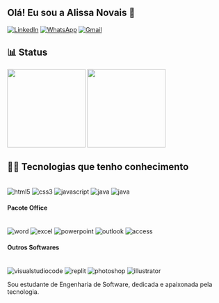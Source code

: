 ## Olá! Eu sou a Alissa Novais 👋 

[![LinkedIn](https://img.shields.io/badge/LinkedIn-0077B5?style=for-the-badge&logo=linkedin&logoColor=white)](http://linkedin.com/in/alissa-novais-wenceslau-ferreira-b6312025b)
[![WhatsApp](https://img.shields.io/badge/WhatsApp-25D366?style=for-the-badge&logo=whatsapp&logoColor=white)](https://wa.me/11941343368)
[![Gmail](https://img.shields.io/badge/Gmail-D14836?style=for-the-badge&logo=gmail&logoColor=white)](mailto:alissanovais@gmail.com)

## 📊 Status

<div>
<img height="180em" src="https://github-readme-stats.vercel.app/api?username=weezy9&show_icons=true&theme=dark&include_all_commits=true&count_private=true"/>
<img height="180em" src="https://github-readme-stats.vercel.app/api/top-langs/?username=weezy9&layout=compact&langs_count=7&theme=dark"/>
</div>

## 👨‍💻 Tecnologias que tenho conhecimento

<div style="display: inline-block"><br/>
  <img align="center" alt="html5" src="https://img.shields.io/badge/HTML5-E34F26?style=for-the-badge&logo=html5&logoColor=white">
  <img align="center" alt="css3" src="https://img.shields.io/badge/CSS3-1572B6?style=for-the-badge&logo=css3&logoColor=white">
  <img align="center" alt="javascript" src="https://img.shields.io/badge/JavaScript-F7DF1E?style=for-the-badge&logo=javascript&logoColor=black">
  <img align="center" alt="java" src="https://img.shields.io/badge/Java-ED8B00?style=for-the-badge&logo=openjdk&logoColor=white">
  <img align="center" alt="java" src="https://img.shields.io/badge/MySQL-00000F?style=for-the-badge&logo=mysql&logoColor=white">
</div><br/>

#### Pacote Office

<div style="display: inline-block"><br/>
  <img align="center" alt="word" src="https://img.shields.io/badge/Microsoft_Word-2B579A?style=for-the-badge&logo=microsoft-word&logoColor=white">
  <img align="center" alt="excel" src="https://img.shields.io/badge/Microsoft_Excel-217346?style=for-the-badge&logo=microsoft-excel&logoColor=white">
  <img align="center" alt="powerpoint" src="https://img.shields.io/badge/Microsoft_PowerPoint-B7472A?style=for-the-badge&logo=microsoft-powerpoint&logoColor=white">
  <img align="center" alt="outlook" src="https://img.shields.io/badge/Microsoft_Outlook-0078D4?style=for-the-badge&logo=microsoft-outlook&logoColor=white">
  <img align="center" alt="access" src="https://img.shields.io/badge/Microsoft_Access-A4373A?style=for-the-badge&logo=microsoft-access&logoColor=white">
</div><br/>

#### Outros Softwares

<div style="display: inline-block"><br/>
  <img align="center" alt="visualstudiocode" src="https://img.shields.io/badge/Visual_Studio_Code-0078D4?style=for-the-badge&logo=visual%20studio%20code&logoColor=white"> 
<img align="center" alt="replit" src="https://img.shields.io/badge/replit-667881?style=for-the-badge&logo=replit&logoColor=white"> 
  <img align="center" alt="photoshop" src="https://img.shields.io/badge/Adobe%20Photoshop-31A8FF?style=for-the-badge&logo=Adobe%20Photoshop&logoColor=black"> 
  <img align="center" alt="illustrator" src="https://img.shields.io/badge/Adobe%20Illustrator-FF9A00?style=for-the-badge&logo=adobe%20illustrator&logoColor=white">
</div><br/>

Sou estudante de Engenharia de Software, dedicada e apaixonada pela tecnologia.
